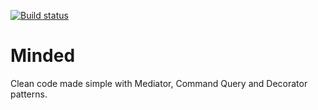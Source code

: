 [![Build status](https://dev.azure.com/norcino/Minded/_apis/build/status/GitHub%20Minded)](https://dev.azure.com/norcino/Minded/_build/latest?definitionId=1)


# Minded
Clean code made simple with Mediator, Command Query and Decorator patterns.
